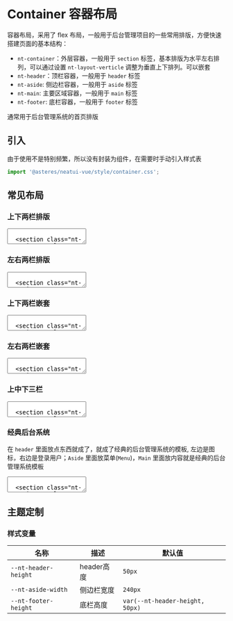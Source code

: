 # Container 容器布局

容器布局，采用了 flex 布局，一般用于后台管理项目的一些常用排版，方便快速搭建页面的基本结构：

- `nt-container`：外层容器，一般用于 `section` 标签，基本排版为水平左右排列，可以通过设置 `nt-layout-verticle` 调整为垂直上下排列。可以嵌套
- `nt-header`：顶栏容器，一般用于 `header` 标签
- `nt-aside`: 侧边栏容器，一般用于 `aside` 标签
- `nt-main`: 主要区域容器，一般用于 `main` 标签
- `nt-footer`: 底栏容器，一般用于 `footer` 标签

通常用于后台管理系统的首页排版

## 引入

由于使用不是特别频繁，所以没有封装为组件，在需要时手动引入样式表

```ts
import '@asteres/neatui-vue/style/container.css';
```

<script setup>
import CodePreview from '../../src/app_components/CodePreview.vue';
</script>

## 常见布局

### 上下两栏排版

<ClientOnly><CodePreview class="mt-15">
<textarea lang="html">

  <section class="nt-container nt-layout-vertical">
    <header class="nt-header">Header</header>
    <main class="nt-main">Main</main>
  </section>
  </textarea>
</CodePreview></ClientOnly>

### 左右两栏排版

<ClientOnly><CodePreview class="mt-15">
<textarea lang="html">

  <section class="nt-container">
    <aside class="nt-aside">Aside</aside>
    <main class="nt-main">Main</main>
  </section>
  </textarea>
</CodePreview></ClientOnly>

### 上下两栏嵌套

<ClientOnly><CodePreview class="mt-15">
<textarea lang="html">

  <section class="nt-container nt-layout-vertical">
    <header class="nt-header">Header</header>
    <section class="nt-container">
      <aside class="nt-aside">Aside</aside>
      <main class="nt-main">Main</main>
    </section>
  </section>
  </textarea>
</CodePreview></ClientOnly>

### 左右两栏嵌套

<ClientOnly><CodePreview class="mt-15">
<textarea lang="html">

  <section class="nt-container">
    <aside class="nt-aside">Aside</aside>
    <section class="nt-container nt-layout-vertical">
      <header class="nt-header">Header</header>
      <main class="nt-main">Main</main>
    </section>
  </section>
  </textarea>
</CodePreview></ClientOnly>

### 上中下三栏

<ClientOnly><CodePreview class="mt-15">
<textarea lang="html">

  <section class="nt-container nt-layout-vertical">
    <header class="nt-header">Header</header>
    <main class="nt-main">Main</main>
    <footer class="nt-footer">Footer</footer>
  </section>
  </textarea>
</CodePreview></ClientOnly>

### 经典后台系统

在 `header` 里面放点东西就成了，就成了经典的后台管理系统的模板, 左边是图标，右边是登录用户；`Aside` 里面放菜单(`Menu`)，`Main` 里面放内容就是经典的后台管理系统模板

<ClientOnly><CodePreview>
<textarea lang="html">

  <section class="nt-container nt-layout-vertical">
    <header class="nt-header">
      <a href="#">NEATUI</a>
      <div>登录用户</div>
    </header>
    <section class="nt-container">
      <aside class="nt-aside">Aside</aside>
      <main class="nt-main">Main</main>
    </section>
  </section>
  </textarea>
</CodePreview></ClientOnly>

## 主题定制

### 样式变量

| 名称                 | 描述       | 默认值                          |
| -------------------- | ---------- | ------------------------------- |
| `--nt-header-height` | header高度 | `50px`                          |
| `--nt-aside-width`   | 侧边栏宽度 | `240px`                         |
| `--nt-footer-height` | 底栏高度   | `var(--nt-header-height, 50px)` |
